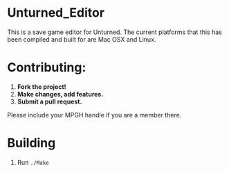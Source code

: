 Unturned_Editor
===============


This is a save game editor for Unturned. The current platforms that this has been compiled and built for are Mac OSX and Linux.



Contributing:
=============

1. **Fork the project!**
2. **Make changes, add features.**
3. **Submit a pull request.**

Please include your MPGH handle if you are a member there. 



Building
============

1. Run `./Make`

